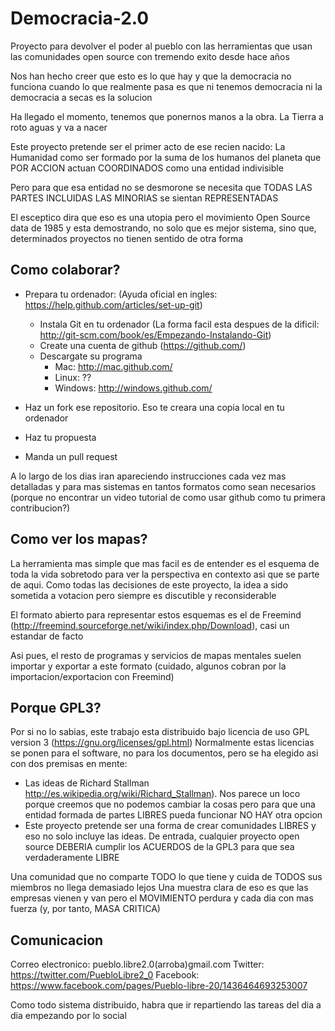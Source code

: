 Democracia-2.0
==============

Proyecto para devolver el poder al pueblo con las herramientas que usan las comunidades open source con tremendo exito desde hace años

Nos han hecho creer que esto es lo que hay y que la democracia no funciona cuando lo que realmente pasa es que ni tenemos democracia ni la democracia a secas es la solucion

Ha llegado el momento, tenemos que ponernos manos a la obra. La Tierra a roto aguas y va a nacer

Este proyecto pretende ser el primer acto de ese recien nacido: La Humanidad como ser formado por la suma de los humanos del planeta que POR ACCION actuan COORDINADOS como una entidad indivisible

Pero para que esa entidad no se desmorone se necesita que TODAS LAS PARTES INCLUIDAS LAS MINORIAS se sientan REPRESENTADAS

El esceptico dira que eso es una utopia pero el movimiento Open Source data de 1985 y esta demostrando, no solo que es mejor sistema, sino que, determinados proyectos no tienen sentido de otra forma

Como colaborar?
---------------

* Prepara tu ordenador: (Ayuda oficial en ingles: https://help.github.com/articles/set-up-git)
	* Instala Git en tu ordenador (La forma facil esta despues de la dificil: http://git-scm.com/book/es/Empezando-Instalando-Git)
	* Create una cuenta de github (https://github.com/)
	* Descargate su programa
		* Mac: http://mac.github.com/
		* Linux: ??
		* Windows: http://windows.github.com/


* Haz un fork ese repositorio. Eso te creara una copia local en tu ordenador
* Haz tu propuesta
* Manda un pull request

A lo largo de los dias iran apareciendo instrucciones cada vez mas detalladas y para mas sistemas en tantos formatos como sean necesarios (porque no encontrar un video tutorial de como usar github como tu primera contribucion?)

Como ver los mapas?
-------------------

La herramienta mas simple que mas facil es de entender es el esquema de toda la vida sobretodo para ver la perspectiva en contexto asi que se parte de aqui. Como todas las decisiones de este proyecto, la idea a sido sometida a votacion pero siempre es discutible y reconsiderable

El formato abierto para representar estos esquemas es el de Freemind (http://freemind.sourceforge.net/wiki/index.php/Download), casi un estandar de facto 

Asi pues, el resto de programas y servicios de mapas mentales suelen importar y exportar a este formato (cuidado, algunos cobran por la importacion/exportacion con Freemind)

Porque GPL3?
------------

Por si no lo sabias, este trabajo esta distribuido bajo licencia de uso GPL version 3 (https://gnu.org/licenses/gpl.html)
Normalmente estas licencias se ponen para el software, no para los documentos, pero se ha elegido asi con dos premisas en mente:

* Las ideas de Richard Stallman http://es.wikipedia.org/wiki/Richard_Stallman). Nos parece un loco porque creemos que no podemos cambiar la cosas pero para que una entidad formada de partes LIBRES pueda funcionar NO HAY otra opcion
* Este proyecto pretende ser una forma de crear comunidades LIBRES y eso no solo incluye las ideas. De entrada, cualquier proyecto open source DEBERIA cumplir los ACUERDOS de la GPL3 para que sea verdaderamente LIBRE

Una comunidad que no comparte TODO lo que tiene y cuida de TODOS sus miembros no llega demasiado lejos
Una muestra clara de eso es que las empresas vienen y van pero el MOVIMIENTO perdura y cada dia con mas fuerza (y, por tanto, MASA CRITICA)

Comunicacion
------------

Correo electronico: pueblo.libre2.0(arroba)gmail.com
Twitter: https://twitter.com/PuebloLibre2_0
Facebook: https://www.facebook.com/pages/Pueblo-libre-20/1436464693253007

Como todo sistema distribuido, habra que ir repartiendo las tareas del dia a dia empezando por lo social